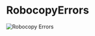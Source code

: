 # RobocopyErrors
![Robocopy Errors](https://github.com/bearspider/RobocopyErrors/blob/master/RobocopyErrors.PNG)
